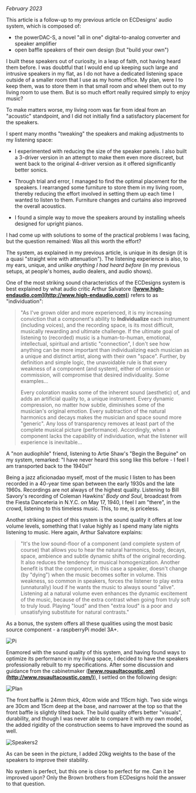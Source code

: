 *February 2023*

This article is a follow-up to my previous article on ECDesigns' audio system, which is composed of:

- the powerDAC-S, a novel "all in one" digital-to-analog converter and speaker amplifier
- open baffle speakers of their own design (but "build your own")

I built these speakers out of curiosity, in a leap of faith, not having heard them before. I was doubtful that I would end up keeping such large and intrusive speakers in my flat, as I do not have a dedicated listening space outside of a smaller room that I use as my home office. My plan, were I to keep them, was to store them in that small room and wheel them out to my living room to use them. But is so much effort really required simply to enjoy music? 

To make matters worse, my living room was far from ideal from an "acoustic" standpoint, and I did not initially find a satisfactory placement for the speakers.

I spent many months "tweaking" the speakers and making adjustments to my listening space:

- I experimented with reducing the size of the speaker panels. I also built a 3-driver version in an attempt to make them even more discreet, but went back to the original 4-driver version as it offered significantly better sonics.

- Through trial and error, I managed to find the optimal placement for the speakers. I rearranged some furniture to store them in my living room, thereby reducing the effort involved in setting them up each time I wanted to listen to them. Furniture changes and curtains also improved the overall acoustics.

- I found a simple way to move the speakers around by installing wheels designed for upright pianos.

I had come up with solutions to some of the practical problems I was facing, but the question remained: Was all this worth the effort? 

The system, as explained in my previous article, is unique in its design (it is a quasi  "straight wire with attenuation"). The listening experience is also, to my ears, unique, and *unlike anything I had heard before* (in my previous setups, at people's homes, audio dealers, and audio shows).

One of the most striking sound characteristics of the ECDesigns system is best explained by what audio critic Arthur Salvatore (**[www.high-endaudio.com](http://www.high-endaudio.com)**) refers to as "individuation":

>"As I've grown older and more experienced, it is my increasing conviction that a component's ability to **Individualize** each instrument (including voices), and the recording space, is its most difficult, musically rewarding and ultimate challenge. If the ultimate goal of listening to (recorded) music is a human-to-human, emotional, intellectual, spiritual and artistic "connection", I don't see how anything can be more important than individualizing each musician as a unique and distinct artist, along with their own "space". Further, by definition and simple logic, the unavoidable rule is that every weakness of a component (and system), either of omission or commission, will compromise that desired individuality. Some examples...
>
>Every coloration masks some of the inherent sound (aesthetic) of, and adds an artificial quality to, a unique instrument. Every dynamic compression, no matter how subtle, diminishes some of the musician's original emotion. Every subtraction of the natural harmonics and decays makes the musician and space sound more "generic". Any loss of transparency removes at least part of the complete musical picture (performance). Accordingly, when a component lacks the capability of individuation, what the listener will experience is inevitable...

A "non audiophile" friend, listening to Artie Shaw's "Begin the Beguine" on my system, remarked: "I have never heard this song like this before - I feel I am transported back to the 1940s!"

Being a jazz aficionadao myself, most of the music I listen to has been recorded in a 40-year time span between the early 1930s and the late 1960s. Recordings are not always of the highest quality. Listening to Bill Savory's recording of Coleman Hawkins' *Body and Soul*, broadcast from the Fiesta Danceteria in N.Y.C. on May 17, 1940, I feel I am "there", in the crowd, listening to this timeless music. This, to me, is priceless.

Another striking aspect of this system is the sound quality it offers at low volume levels, something that I value highly as I spend many late nights listening to music. Here again, Arthur Salvatore explains:

>"It's the low sound-floor of a component (and complete system of course) that allows you to hear the natural harmonics, body, decays, space, ambience and subtle dynamic shifts of the original recording. It also reduces the tendency for musical homogenization. Another benefit is that the component, in this case a speaker, doesn't change (by "dying") when the music becomes softer in volume. This weakness, so common in speakers, forces the listener to play extra (unnaturally) loud if he wants the music to always sound "alive". Listening at a natural volume even enhances the dynamic excitement of the music, because of the extra contrast when going from truly soft to truly loud. Playing "loud" and then "extra loud" is a poor and unsatisfying substitute for natural contrasts."

As a bonus, the system offers all these qualities using the most basic source component - a raspberryPi model 3A+. 

![Pi](https://user-images.githubusercontent.com/33669641/221515470-e11b9faa-4f38-431d-a9e7-2421302bd67d.jpg)

Enamored with the sound quality of this system, and having found ways to optimize its performance in my living space, I decided to have the speakers professionally rebuilt to my specifications. After some discussion and guidance from the cabinetmaker (**[www.rouaultacoustic.om](http://www.rouaultacoustic.com/)**), I settled on the following design:

![Plan](https://user-images.githubusercontent.com/33669641/221508346-a1bd7558-e926-4151-9ba9-1d192f0c49c7.jpg)

The front baffle is 24mm thick, 40cm wide and 115cm high. Two side wings are 30cm and 15cm deep at the base, and narrower at the top so that the front baffle is slightly tilted back. The build quality offers better "visuals", durability, and though I was never able to compare it with my own model, the added rigidity of the construction seems to have improved the sound as well.

![Speakers2](https://user-images.githubusercontent.com/33669641/221516027-d86a93dd-29c8-4490-8cb6-38baf6dc2399.jpg)

As can be seen in the picture, I added 20kg weights to the base of the speakers to improve their stability.

No system is perfect, but this one is close to perfect for me. Can it be improved upon? Only the Brown brothers from ECDesigns hold the answer to that question.
